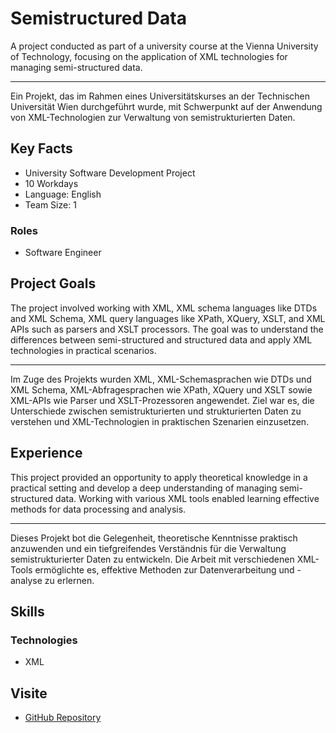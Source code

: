 # Semistructured Data

A project conducted as part of a university course at the Vienna University of Technology, focusing on the application of XML technologies for managing semi-structured data.


---
Ein Projekt, das im Rahmen eines Universitätskurses an der Technischen Universität Wien durchgeführt wurde, mit Schwerpunkt auf der Anwendung von XML-Technologien zur Verwaltung von semistrukturierten Daten.

## Key Facts

- University Software Development Project
- 10 Workdays
- Language: English
- Team Size: 1

### Roles

- Software Engineer

## Project Goals

The project involved working with XML, XML schema languages like DTDs and XML Schema, XML query languages like XPath, XQuery, XSLT, and XML APIs such as parsers and XSLT processors. The goal was to understand the differences between semi-structured and structured data and apply XML technologies in practical scenarios.


---
Im Zuge des Projekts wurden XML, XML-Schemasprachen wie DTDs und XML Schema, XML-Abfragesprachen wie XPath, XQuery und XSLT sowie XML-APIs wie Parser und XSLT-Prozessoren angewendet. Ziel war es, die Unterschiede zwischen semistrukturierten und strukturierten Daten zu verstehen und XML-Technologien in praktischen Szenarien einzusetzen.

## Experience

This project provided an opportunity to apply theoretical knowledge in a practical setting and develop a deep understanding of managing semi-structured data. Working with various XML tools enabled learning effective methods for data processing and analysis.


---
Dieses Projekt bot die Gelegenheit, theoretische Kenntnisse praktisch anzuwenden und ein tiefgreifendes Verständnis für die Verwaltung semistrukturierter Daten zu entwickeln. Die Arbeit mit verschiedenen XML-Tools ermöglichte es, effektive Methoden zur Datenverarbeitung und -analyse zu erlernen.

## Skills

### Technologies

 - XML

## Visite

- [GitHub Repository](https://github.com/maxhagn/SemiStructuredData)


